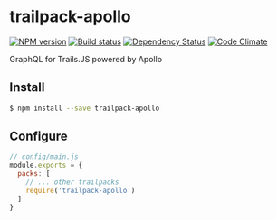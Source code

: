 # trailpack-apollo

[![NPM version][npm-image]][npm-url]
[![Build status][ci-image]][ci-url]
[![Dependency Status][daviddm-image]][daviddm-url]
[![Code Climate][codeclimate-image]][codeclimate-url]

GraphQL for Trails.JS powered by Apollo

## Install

```sh
$ npm install --save trailpack-apollo
```

## Configure

```js
// config/main.js
module.exports = {
  packs: [
    // ... other trailpacks
    require('trailpack-apollo')
  ]
}
```

[npm-image]: https://img.shields.io/npm/v/trailpack-apollo.svg?style=flat-square
[npm-url]: https://npmjs.org/package/trailpack-apollo
[ci-image]: https://img.shields.io/travis//trailpack-apollo/master.svg?style=flat-square
[ci-url]: https://travis-ci.org//trailpack-apollo
[daviddm-image]: http://img.shields.io/david//trailpack-apollo.svg?style=flat-square
[daviddm-url]: https://david-dm.org//trailpack-apollo
[codeclimate-image]: https://img.shields.io/codeclimate/github//trailpack-apollo.svg?style=flat-square
[codeclimate-url]: https://codeclimate.com/github//trailpack-apollo

